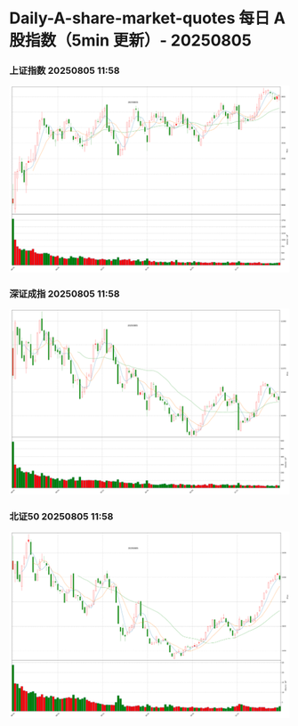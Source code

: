 
# Daily-A-share-market-quotes 每日 A 股指数（5min 更新）- 20250805

### 上证指数 20250805 11:58
![](./fig/2025/8/20250805-sh000001.png)

### 深证成指 20250805 11:58
![](./fig/2025/8/20250805-sz399001.png)

### 北证50 20250805 11:58
![](./fig/2025/8/20250805-bj899050.png)
